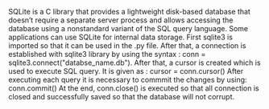 SQLite is a C library that provides a lightweight disk-based database that doesn’t require a separate server process and allows accessing the database using a nonstandard variant of the SQL query language. Some applications can use SQLite for internal data storage.
First sqlite3 is imported so that it can be used in the .py file.
After that, a connection is established with sqlite3 library by using the syntax : conn = sqlite3.connect("databse_name.db").
After that, a cursor is created which is used to execute SQL query. It is given as : cursor = conn.cursor()
After executing each query it is necessary to commmit the changes by using: conn.commit()
At the end, conn.close() is executed so that all connection is closed and successfully saved so that the database will not corrupt.
